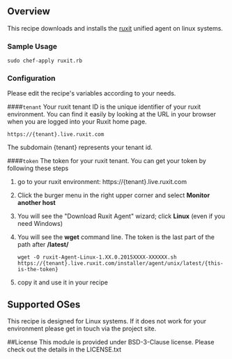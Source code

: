 ## Overview

This recipe downloads and installs the [ruxit](http://www.ruxit.com/) unified agent on linux systems.

### Sample Usage

```
sudo chef-apply ruxit.rb
```

### Configuration
Please edit the recipe's variables according to your needs.

####`tenant`
Your ruxit tenant ID is the unique identifier of your ruxit environment. You can find it easily by looking at the URL in your browser when you are logged into your Ruxit home page.

<code>https://{tenant}.live.ruxit.com</code>

The subdomain {tenant} represents your tenant id.

####`token`
The token for your ruxit tenant. You can get your token by following these steps

1. go to your ruxit environment: https://{tenant}.live.ruxit.com
2. Click the burger menu in the right upper corner and select **Monitor another host**
3. You will see the "Download Ruxit Agent" wizard; click **Linux** (even if you need Windows)
4. You will see the **wget** command line. The token is the last part of the path after **/latest/**
    
    <code>wget -O ruxit-Agent-Linux-1.XX.0.2015XXXX-XXXXXX.sh https://{tenant}.live.ruxit.com/installer/agent/unix/latest/{this-is-the-token}</code>
5. copy it and use it in your recipe

## Supported OSes
This recipe is designed for Linux systems. 
If it does not work for your environment please get in touch via the project site.

##License
This module is provided under BSD-3-Clause license. Please check out the details in the LICENSE.txt
